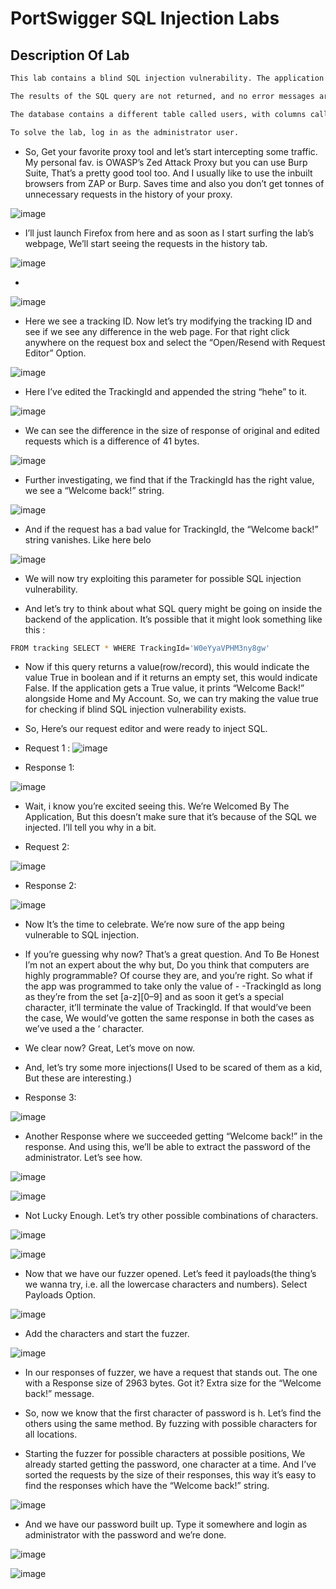 # PortSwigger SQL Injection Labs

## Description Of Lab

````bash
This lab contains a blind SQL injection vulnerability. The application uses a tracking cookie for analytics, and performs an SQL query containing the value of the submitted cookie.

The results of the SQL query are not returned, and no error messages are displayed. But the application includes a “Welcome back” message in the page if the query returns any rows.

The database contains a different table called users, with columns called username and password. You need to exploit the blind SQL injection vulnerability to find out the password of the administrator user.

To solve the lab, log in as the administrator user.
````

- So, Get your favorite proxy tool and let’s start intercepting some traffic. My personal fav. is OWASP’s Zed Attack Proxy but you can use Burp Suite, That’s a pretty good tool too. And I usually like to use the inbuilt browsers from ZAP or Burp. Saves time and also you don’t get tonnes of unnecessary requests in the history of your proxy.

![image](https://miro.medium.com/v2/resize:fit:720/format:webp/1*q1E4DSjPMNj00dFoAjUezQ.png)

- I’ll just launch Firefox from here and as soon as I start surfing the lab’s webpage, We’ll start seeing the requests in the history tab.

![image](https://miro.medium.com/v2/resize:fit:720/format:webp/1*E-vuYmvDooUvY0sPeYqkOA.png)

- 
![image](https://miro.medium.com/v2/resize:fit:720/format:webp/1*E-vuYmvDooUvY0sPeYqkOA.png)

- Here we see a tracking ID. Now let’s try modifying the tracking ID and see if we see any difference in the web page. For that right click anywhere on the request box and select the “Open/Resend with Request Editor” Option.

![image](https://miro.medium.com/v2/resize:fit:720/format:webp/1*FPrhBJrqpVxEkX1YmuZw0g.png)

- Here I’ve edited the TrackingId and appended the string “hehe” to it.

![image](https://miro.medium.com/v2/resize:fit:720/format:webp/1*S7Ssa0dFiyzqXMs2SuSzgw.png)

- We can see the difference in the size of response of original and edited requests which is a difference of 41 bytes.

![image](https://miro.medium.com/v2/resize:fit:720/format:webp/1*oY3pzYuSt5r_2iMZ6dCHsg.png)

- Further investigating, we find that if the TrackingId has the right value, we see a “Welcome back!” string.

![image](https://miro.medium.com/v2/resize:fit:720/format:webp/1*NsJLOoN2lk2P82wjQFnD7g.png)

- And if the request has a bad value for TrackingId, the “Welcome back!” string vanishes. Like here belo

![image](https://miro.medium.com/v2/resize:fit:720/format:webp/1*cxcDYWMQv_RNtUFIephhAQ.png)

- We will now try exploiting this parameter for possible SQL injection vulnerability.

- And let’s try to think about what SQL query might be going on inside the backend of the application. It’s possible that it might look something like this :

```bash
FROM tracking SELECT * WHERE TrackingId='W0eYyaVPHM3ny8gw'
````
- Now if this query returns a value(row/record), this would indicate the value True in boolean and if it returns an empty set, this would indicate False. If the application gets a True value, it prints “Welcome Back!” alongside Home and My Account. So, we can try making the value true for checking if blind SQL injection vulnerability exists.

- So, Here’s our request editor and were ready to inject SQL.

- Request 1 :
![image](https://miro.medium.com/v2/resize:fit:720/format:webp/1*ODOnp8fUj_JjoTs0_f7UMg.png)

- Response 1:

![image](https://miro.medium.com/v2/resize:fit:720/format:webp/1*SAC22Ne2Hhd-NHaJ-1Yruw.png)

- Wait, i know you’re excited seeing this. We’re Welcomed By The Application, But this doesn’t make sure that it’s because of the SQL we injected. I’ll tell you why in a bit.

- Request 2:

![image](https://miro.medium.com/v2/resize:fit:720/format:webp/1*4cCq7aRebeAa3pV8wR-WzA.png)

- Response 2:

![image](https://miro.medium.com/v2/resize:fit:720/format:webp/1*EeCIdkXKvNZqcGYywTTbow.png)

- Now It’s the time to celebrate. We’re now sure of the app being vulnerable to SQL injection.

- If you’re guessing why now? That’s a great question. And To Be Honest I’m not an expert about the why but, Do you think that computers are highly programmable? Of course they are, and you’re right. So what if the app was programmed to take only the value of - -TrackingId as long as they’re from the set [a-z][0–9] and as soon it get’s a special character, it’ll terminate the value of TrackingId. If that would’ve been the case, We would’ve gotten the same response in both the cases as we’ve used a the ‘ character.

- We clear now? Great, Let’s move on now.

- And, let’s try some more injections(I Used to be scared of them as a kid, But these are interesting.)

- Response 3:

![image](https://miro.medium.com/v2/resize:fit:720/format:webp/1*wS6bT6g3xEQVd8otx_nGyA.png)

- Another Response where we succeeded getting “Welcome back!” in the response. And using this, we’ll be able to extract the password of the administrator. Let’s see how.

![image](https://miro.medium.com/v2/resize:fit:720/format:webp/1*1JD47sIgYbWo9KzWvrW8cA.png)

![image](https://miro.medium.com/v2/resize:fit:720/format:webp/1*IMgUJmnX4Fggc-qZsFicUw.png)

- Not Lucky Enough. Let’s try other possible combinations of characters.

![image](https://miro.medium.com/v2/resize:fit:720/format:webp/1*1-YORXC_h6qh7dpK5WJUJw.png)

![image](https://miro.medium.com/v2/resize:fit:720/format:webp/1*4SCPJk6_bzFN5WhSdF7OhA.png)

- Now that we have our fuzzer opened. Let’s feed it payloads(the thing’s we wanna try, i.e. all the lowercase characters and numbers). Select Payloads Option.

![image](https://miro.medium.com/v2/resize:fit:720/format:webp/1*GCmrFHOAfE_UooW31Z7DBA.png)

- Add the characters and start the fuzzer.

![image](https://miro.medium.com/v2/resize:fit:720/format:webp/1*k_r1Zi806jnWx9x49gAmWA.png)

- In our responses of fuzzer, we have a request that stands out. The one with a Response size of 2963 bytes. Got it? Extra size for the “Welcome back!” message.

- So, now we know that the first character of password is h. Let’s find the others using the same method. By fuzzing with possible characters for all locations.

- Starting the fuzzer for possible characters at possible positions, We already started getting the password, one character at a time. And I’ve sorted the requests by the size of their responses, this way it’s easy to find the responses which have the “Welcome back!” string.

![image](https://miro.medium.com/v2/resize:fit:720/format:webp/1*fLnOIZqfWWp8TSkWQt9Thw.png)

- And we have our password built up. Type it somewhere and login as administrator with the password and we’re done.

![image](https://miro.medium.com/v2/resize:fit:640/format:webp/1*4h7JX5hkFsPCtpBYwlMkIg.png)

![image](https://miro.medium.com/v2/resize:fit:720/format:webp/1*qdLfj1Pa9uMe0OyBzB2Pmw.png)
